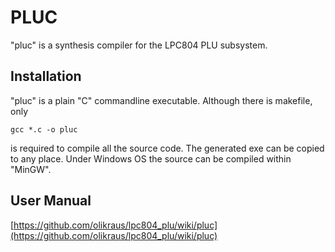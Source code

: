 
# PLUC

"pluc" is a synthesis compiler for the LPC804 PLU subsystem.

## Installation

"pluc" is a plain "C" commandline executable. Although there is makefile, only
```
gcc *.c -o pluc
```
is required to compile all the source code. The generated exe can be copied to any place.
Under Windows OS the source can be compiled within "MinGW".

## User Manual

[https://github.com/olikraus/lpc804_plu/wiki/pluc](https://github.com/olikraus/lpc804_plu/wiki/pluc)

